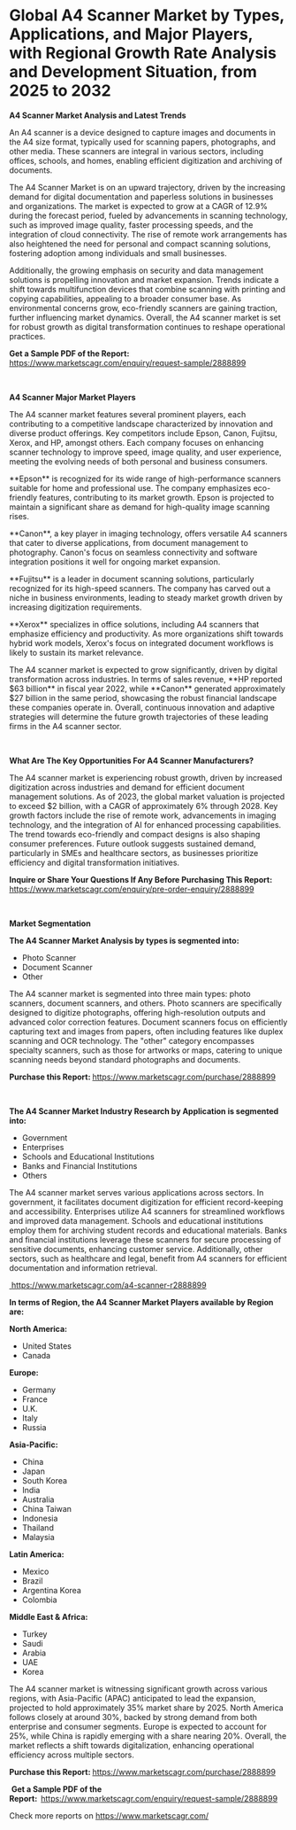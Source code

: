 <p><h1>Global A4 Scanner Market by Types, Applications, and Major Players, with Regional Growth Rate Analysis and Development Situation, from 2025 to 2032</h1></p><p><strong>A4 Scanner Market Analysis and Latest Trends</strong></p>
<p><p>An A4 scanner is a device designed to capture images and documents in the A4 size format, typically used for scanning papers, photographs, and other media. These scanners are integral in various sectors, including offices, schools, and homes, enabling efficient digitization and archiving of documents.</p><p>The A4 Scanner Market is on an upward trajectory, driven by the increasing demand for digital documentation and paperless solutions in businesses and organizations. The market is expected to grow at a CAGR of 12.9% during the forecast period, fueled by advancements in scanning technology, such as improved image quality, faster processing speeds, and the integration of cloud connectivity. The rise of remote work arrangements has also heightened the need for personal and compact scanning solutions, fostering adoption among individuals and small businesses.</p><p>Additionally, the growing emphasis on security and data management solutions is propelling innovation and market expansion. Trends indicate a shift towards multifunction devices that combine scanning with printing and copying capabilities, appealing to a broader consumer base. As environmental concerns grow, eco-friendly scanners are gaining traction, further influencing market dynamics. Overall, the A4 scanner market is set for robust growth as digital transformation continues to reshape operational practices.</p></p>
<p><strong>Get a Sample PDF of the Report:&nbsp;</strong> <a href="https://www.marketscagr.com/enquiry/request-sample/2888899?utm_campaign=3092&utm_medium=2&utm_source=Github&utm_content=ia&utm_term=14032025&utm_id=a4-scanner">https://www.marketscagr.com/enquiry/request-sample/2888899</a></p>
<p>&nbsp;</p>
<p><strong>A4 Scanner Major Market Players</strong></p>
<p><p>The A4 scanner market features several prominent players, each contributing to a competitive landscape characterized by innovation and diverse product offerings. Key competitors include Epson, Canon, Fujitsu, Xerox, and HP, amongst others. Each company focuses on enhancing scanner technology to improve speed, image quality, and user experience, meeting the evolving needs of both personal and business consumers.</p><p>**Epson** is recognized for its wide range of high-performance scanners suitable for home and professional use. The company emphasizes eco-friendly features, contributing to its market growth. Epson is projected to maintain a significant share as demand for high-quality image scanning rises.</p><p>**Canon**, a key player in imaging technology, offers versatile A4 scanners that cater to diverse applications, from document management to photography. Canon's focus on seamless connectivity and software integration positions it well for ongoing market expansion.</p><p>**Fujitsu** is a leader in document scanning solutions, particularly recognized for its high-speed scanners. The company has carved out a niche in business environments, leading to steady market growth driven by increasing digitization requirements.</p><p>**Xerox** specializes in office solutions, including A4 scanners that emphasize efficiency and productivity. As more organizations shift towards hybrid work models, Xerox's focus on integrated document workflows is likely to sustain its market relevance.</p><p>The A4 scanner market is expected to grow significantly, driven by digital transformation across industries. In terms of sales revenue, **HP reported $63 billion** in fiscal year 2022, while **Canon** generated approximately $27 billion in the same period, showcasing the robust financial landscape these companies operate in. Overall, continuous innovation and adaptive strategies will determine the future growth trajectories of these leading firms in the A4 scanner sector.</p></p>
<p>&nbsp;</p>
<p><strong>What Are The Key Opportunities For A4 Scanner Manufacturers?</strong></p>
<p><p>The A4 scanner market is experiencing robust growth, driven by increased digitization across industries and demand for efficient document management solutions. As of 2023, the global market valuation is projected to exceed $2 billion, with a CAGR of approximately 6% through 2028. Key growth factors include the rise of remote work, advancements in imaging technology, and the integration of AI for enhanced processing capabilities. The trend towards eco-friendly and compact designs is also shaping consumer preferences. Future outlook suggests sustained demand, particularly in SMEs and healthcare sectors, as businesses prioritize efficiency and digital transformation initiatives.</p></p>
<p><strong>Inquire or Share Your Questions If Any Before Purchasing This Report:</strong> <a href="https://www.marketscagr.com/enquiry/pre-order-enquiry/2888899?utm_campaign=3092&utm_medium=2&utm_source=Github&utm_content=ia&utm_term=14032025&utm_id=a4-scanner">https://www.marketscagr.com/enquiry/pre-order-enquiry/2888899</a></p>
<p>&nbsp;</p>
<p><strong>Market Segmentation</strong></p>
<p><strong>The A4 Scanner Market Analysis by types is segmented into:</strong></p>
<p><ul><li>Photo Scanner</li><li>Document Scanner</li><li>Other</li></ul></p>
<p><p>The A4 scanner market is segmented into three main types: photo scanners, document scanners, and others. Photo scanners are specifically designed to digitize photographs, offering high-resolution outputs and advanced color correction features. Document scanners focus on efficiently capturing text and images from papers, often including features like duplex scanning and OCR technology. The "other" category encompasses specialty scanners, such as those for artworks or maps, catering to unique scanning needs beyond standard photographs and documents.</p></p>
<p><strong>Purchase this Report:&nbsp;</strong><a href="https://www.marketscagr.com/purchase/2888899?utm_campaign=3092&utm_medium=2&utm_source=Github&utm_content=ia&utm_term=14032025&utm_id=a4-scanner">https://www.marketscagr.com/purchase/2888899</a></p>
<p>&nbsp;</p>
<p><strong>The A4 Scanner Market Industry Research by Application is segmented into:</strong></p>
<p><ul><li>Government</li><li>Enterprises</li><li>Schools and Educational Institutions</li><li>Banks and Financial Institutions</li><li>Others</li></ul></p>
<p><p>The A4 scanner market serves various applications across sectors. In government, it facilitates document digitization for efficient record-keeping and accessibility. Enterprises utilize A4 scanners for streamlined workflows and improved data management. Schools and educational institutions employ them for archiving student records and educational materials. Banks and financial institutions leverage these scanners for secure processing of sensitive documents, enhancing customer service. Additionally, other sectors, such as healthcare and legal, benefit from A4 scanners for efficient documentation and information retrieval.</p></p>
<p><a href="https://www.marketscagr.com/a4-scanner-r2888899?utm_campaign=3092&utm_medium=2&utm_source=Github&utm_content=ia&utm_term=14032025&utm_id=a4-scanner">&nbsp;https://www.marketscagr.com/a4-scanner-r2888899</a></p>
<p><strong>In terms of Region, the A4 Scanner Market Players available by Region are:</strong></p>
<p>
    <p> <strong> North America: </strong>
        <ul>
            <li>United States</li>
            <li>Canada</li>
        </ul>
        </p> 
    <p> <strong> Europe: </strong>
        <ul>
            <li>Germany</li>
            <li>France</li>
            <li>U.K.</li>
            <li>Italy</li>
            <li>Russia</li>
        </ul>
        </p> 
    <p> <strong> Asia-Pacific: </strong>
        <ul>
            <li>China</li>
            <li>Japan</li>
            <li>South Korea</li>
            <li>India</li>
            <li>Australia</li>
            <li>China Taiwan</li>
            <li>Indonesia</li>
            <li>Thailand</li>
            <li>Malaysia</li>
        </ul>
        </p> 
    <p> <strong> Latin America: </strong>
        <ul>
            <li>Mexico</li>
            <li>Brazil</li>
            <li>Argentina Korea</li>
            <li>Colombia</li>
        </ul>
        </p> 
    <p> <strong> Middle East & Africa: </strong>
        <ul>
            <li>Turkey</li>
            <li>Saudi</li>
            <li>Arabia</li>
            <li>UAE</li>
            <li>Korea</li>
        </ul>
    </p>
    </p>
<p><p>The A4 scanner market is witnessing significant growth across various regions, with Asia-Pacific (APAC) anticipated to lead the expansion, projected to hold approximately 35% market share by 2025. North America follows closely at around 30%, backed by strong demand from both enterprise and consumer segments. Europe is expected to account for 25%, while China is rapidly emerging with a share nearing 20%. Overall, the market reflects a shift towards digitalization, enhancing operational efficiency across multiple sectors.</p></p>
<p><strong>Purchase this Report: </strong><a href="https://www.marketscagr.com/purchase/2888899?utm_campaign=3092&utm_medium=2&utm_source=Github&utm_content=ia&utm_term=14032025&utm_id=a4-scanner">https://www.marketscagr.com/purchase/2888899</a></p>
<p>&nbsp;<strong>Get a Sample PDF of the Report:&nbsp;&nbsp;</strong><a href="https://www.marketscagr.com/enquiry/request-sample/2888899?utm_campaign=3092&utm_medium=2&utm_source=Github&utm_content=ia&utm_term=14032025&utm_id=a4-scanner">https://www.marketscagr.com/enquiry/request-sample/2888899</a></p>
<p><strong></strong></p>
<p>Check more reports on <a href="https://www.marketscagr.com/?utm_campaign=3092&utm_medium=2&utm_source=Github&utm_content=ia&utm_term=14032025&utm_id=a4-scanner">https://www.marketscagr.com/</a></p>